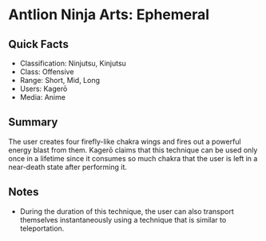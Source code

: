 # Antlion Ninja Arts: Ephemeral

## Quick Facts
- Classification: Ninjutsu, Kinjutsu
- Class: Offensive
- Range: Short, Mid, Long
- Users: Kagerō
- Media: Anime

## Summary
The user creates four firefly-like chakra wings and fires out a powerful energy blast from them. Kagerō claims that this technique can be used only once in a lifetime since it consumes so much chakra that the user is left in a near-death state after performing it.

## Notes
- During the duration of this technique, the user can also transport themselves instantaneously using a technique that is similar to teleportation.
